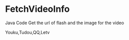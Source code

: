FetchVideoInfo
==============
Java Code
Get the url of flash and the image for the video

Youku,Tudou,QQ,Letv
